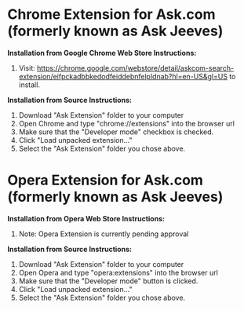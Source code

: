 # Chrome Extension for Ask.com (formerly known as Ask Jeeves)

<b>Installation from Google Chrome Web Store Instructions:</b>
1.  Visit: https://chrome.google.com/webstore/detail/askcom-search-extension/eifpckadbbkedodfeiddebnfelpldnab?hl=en-US&gl=US to install.

<b>Installation from Source Instructions:</b>
1. Download "Ask Extension" folder to your computer
2. Open Chrome and type "chrome://extensions" into the browser url
3. Make sure that the "Developer mode" checkbox is checked.
4. Click "Load unpacked extension..."
5. Select the "Ask Extension" folder you chose above.


# Opera Extension for Ask.com (formerly known as Ask Jeeves)

<b>Installation from Opera Web Store Instructions:</b>
1.  Note:  Opera Extension is currently pending approval

<b>Installation from Source Instructions:</b>
1. Download "Ask Extension" folder to your computer
2. Open Opera and type "opera:extensions" into the browser url
3. Make sure that the "Developer mode" button is clicked.
4. Click "Load unpacked extension..."
5. Select the "Ask Extension" folder you chose above.
